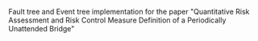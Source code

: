 Fault tree and Event tree implementation for the paper "Quantitative Risk Assessment and Risk Control Measure Definition of a Periodically Unattended Bridge"
